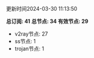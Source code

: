 更新时间2024-03-30 11:13:50

**总订阅: 41**
**总节点: 34**
**有效节点: 29**
- v2ray节点: 27
- ss节点: 1
- trojan节点: 1
